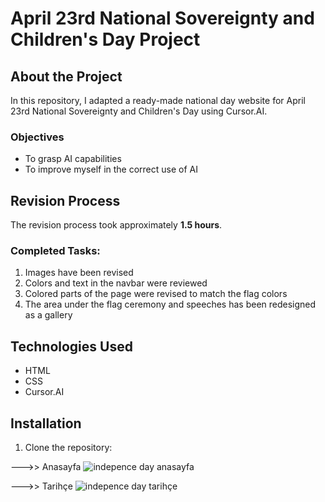 # April 23rd National Sovereignty and Children's Day Project


## About the Project

In this repository, I adapted a ready-made national day website for April 23rd National Sovereignty and Children's Day using Cursor.AI.

### Objectives
- To grasp AI capabilities
- To improve myself in the correct use of AI

## Revision Process

The revision process took approximately **1.5 hours**.

### Completed Tasks:

1. Images have been revised
2. Colors and text in the navbar were reviewed
3. Colored parts of the page were revised to match the flag colors
4. The area under the flag ceremony and speeches has been redesigned as a gallery

## Technologies Used

- HTML
- CSS
- Cursor.AI

## Installation

1. Clone the repository:


--->> Anasayfa
 ![indepence day anasayfa](https://github.com/user-attachments/assets/f58685f6-f145-4b8a-9f3f-fc40cc344324)

--->> Tarihçe
![indepence day tarihçe](https://github.com/user-attachments/assets/aeb00da5-4cbc-42ff-a2ab-2320380c99b4)
           
